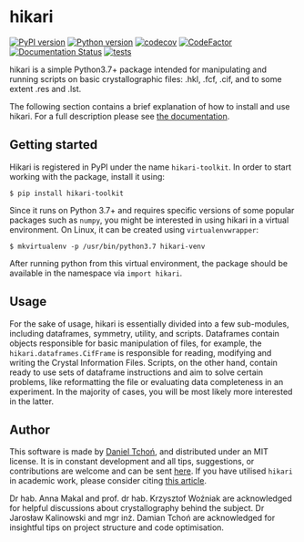 # hikari

[![PyPI version](https://img.shields.io/pypi/v/hikari-toolkit)](https://pypi.org/project/hikari-toolkit/)
[![Python version](https://img.shields.io/pypi/pyversions/hikari-toolkit.svg)](https://www.python.org/downloads/release/python-3615/)
[![codecov](https://codecov.io/gh/Baharis/hikari/branch/master/graph/badge.svg?token=SWKKW0LSKQ)](https://codecov.io/gh/Baharis/hikari)
[![CodeFactor](https://www.codefactor.io/repository/github/baharis/hikari/badge)](https://www.codefactor.io/repository/github/baharis/hikari)
[![Documentation Status](https://readthedocs.org/projects/hikari/badge/?version=stable)](https://hikari.readthedocs.io/en/stable/?badge=stable)
[![tests](https://github.com/Baharis/hikari/actions/workflows/codecov.yml/badge.svg?branch=master)](https://github.com/Baharis/hikari/actions/workflows/codecov.yml)

hikari is a simple Python3.7+ package intended for manipulating and running 
scripts on basic crystallographic files:
.hkl, .fcf, .cif, and to some extent .res and .lst.

The following section contains a brief explanation of how to install 
and use hikari. For a full description please see
[the documentation](https://hikari.readthedocs.io/en/stable/?badge=stable).

## Getting started

Hikari is registered in PyPI under the name `hikari-toolkit`.
In order to start working with the package, install it using:

    $ pip install hikari-toolkit

Since it runs on Python 3.7+ and requires specific versions of some popular
packages such as `numpy`, you might be interested in using hikari
in a virtual environment. On Linux, it can be created using `virtualenvwrapper`:

    $ mkvirtualenv -p /usr/bin/python3.7 hikari-venv

After running python from this virtual environment,
the package should be available in the namespace via `import hikari`.

## Usage

For the sake of usage, hikari is essentially divided into a few sub-modules,
including dataframes, symmetry, utility, and scripts.
Dataframes contain objects responsible for basic manipulation of files,
for example, the `hikari.dataframes.CifFrame` is responsible for
reading, modifying and writing the Crystal Information Files.
Scripts, on the other hand, contain ready to use sets of dataframe
instructions and aim to solve certain problems, like reformatting the file
or evaluating data completeness in an experiment. In the majority of cases,
you will be most likely more interested in the latter.

## Author

This software is made by
[Daniel Tchoń](https://www.researchgate.net/profile/Daniel-Tchon),
and distributed under an MIT license. It is in constant development and all
tips, suggestions, or contributions are welcome and can be sent
[here](mailto:dtchon@chem.uw.edu.pl).
If you have utilised `hikari` in academic work, please consider citing 
[this article](https://doi.org/10.1107/S2052252521009532).

Dr hab. Anna Makal and prof. dr hab. Krzysztof Woźniak are
acknowledged for helpful discussions about crystallography behind the subject.
Dr Jarosław Kalinowski and mgr inż. Damian Tchoń are acknowledged
for insightful tips on project structure and code optimisation.
